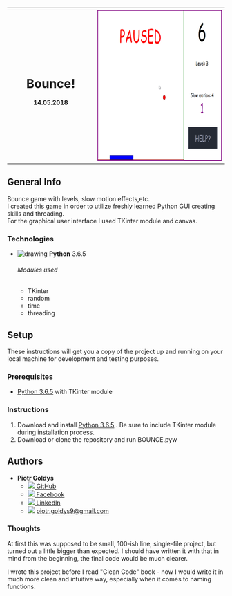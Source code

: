 <table class="fixed">
  
  <tr>
    <th width="40%">
      
# __Bounce!__  
 14.05.2018
  </th>
  <th width="60%">
  <img src="demo_gif.gif" height="350px">
  </th>
  </tr>
 </table>
  

## __General Info__
   Bounce game with levels, slow motion effects,etc.  
I created this game in order to utilize freshly learned Python GUI creating skills and threading.  
For the graphical user interface I used TKinter module and canvas.

### __Technologies__
* <img src="https://upload.wikimedia.org/wikipedia/commons/thumb/c/c3/Python-logo-notext.svg/2000px-Python-logo-notext.svg.png" alt="drawing" width="20px"/> __Python__ 3.6.5 
     ###### Modules used
     * TKinter
     * random
     * time
     * threading

## __Setup__

   These instructions will get you a copy of the project up and running on your local machine for development and testing purposes.

### __Prerequisites__

* <a target="_blank" rel="noopener noreferrer" href="https://www.python.org/downloads/">Python 3.6.5</a> with TKinter module



### __Instructions__

   1. Download and install <a target="_blank" rel="noopener noreferrer" href="https://www.python.org/downloads/">Python 3.6.5</a>
. Be sure to include TKinter module during installation process.
   2. Download or clone the repository and run BOUNCE.pyw





## __Authors__

* **Piotr Goldys** 
    * <a href="https://github.com/Pegietix"><img src="https://image.flaticon.com/icons/svg/25/25231.svg" height="15px"> GitHub</a>
    * <a href="https://facebook.com/Pitold"><img src="https://en.facebookbrand.com/wp-content/uploads/2016/05/flogo_rgb_hex-brc-site-250.png" height="15px"> Facebook</a>
    * <a href="https://www.linkedin.com/in/piotr-goldys/"><img src="https://encrypted-tbn0.gstatic.com/images?q=tbn:ANd9GcTW0m7yXW45tMa1MmBfOm904CyHUrPYTK8BZufKdA5O4NtvvSui" height="15px"> LinkedIn</a>
    * <img src="https://upload.wikimedia.org/wikipedia/commons/thumb/4/45/New_Logo_Gmail.svg/1280px-New_Logo_Gmail.svg.png" height="15px"> piotr.goldys9@gmail.com</a>
    

### Thoughts
   At first this was supposed to be small, 100-ish line, single-file project, but turned out a little bigger than expected.
I should have written it with that in mind from the beginning, the final code would be much clearer.

   I wrote this project before I read "Clean Code" book - now I would write it in much more clean and intuitive way, 
especially when it comes to naming functions.
